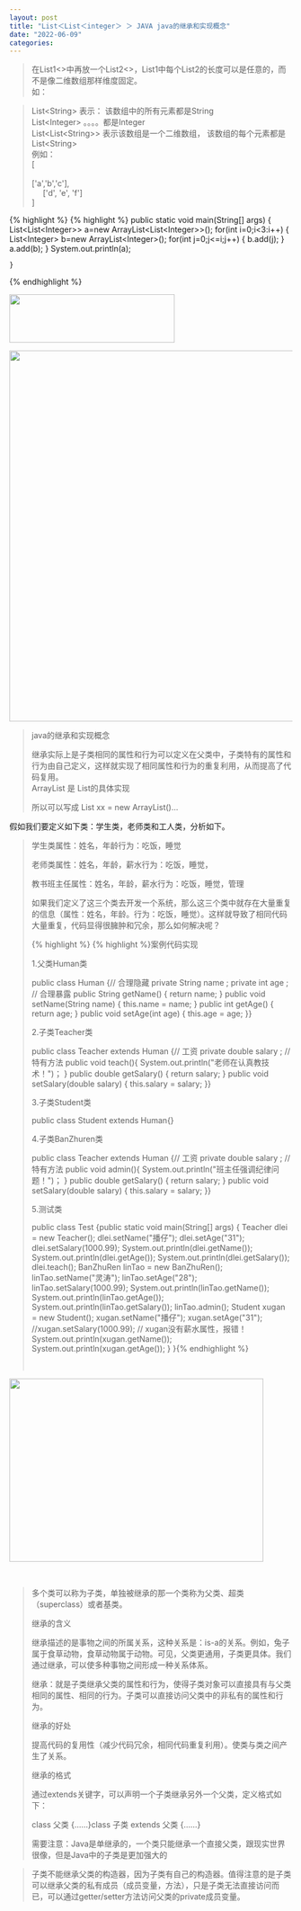 ```yaml
---
layout: post
title: "List＜List＜integer＞ ＞ JAVA java的继承和实现概念"
date: "2022-06-09"
categories: 
---
```

<blockquote>
<p id="articleContentId">在List1&lt;&gt;中再放一个List2&lt;&gt;，List1中每个List2的长度可以是任意的，而不是像二维数组那样维度固定。<br />
如：</p>
</blockquote>

<blockquote>
<p>List&lt;String&gt; 表示： 该数组中的所有元素都是String<br />
List&lt;Integer&gt; 。。。。都是Integer<br />
List&lt;List&lt;String&gt;&gt; 表示该数组是一个二维数组， 该数组的每个元素都是 List&lt;String&gt;<br />
例如：<br />
[<br />
&nbsp;&nbsp;&nbsp; &nbsp;<br />
[&#39;a&#39;,&#39;b&#39;,&#39;c&#39;], &nbsp;<br />
&nbsp;&nbsp;&nbsp;&nbsp; [&#39;d&#39;, &#39;e&#39;, &#39;f&#39;]<br />
]</p>
</blockquote>

{% highlight %}
{% highlight %}    public static void main(String[] args)
    {
        List&lt;List&lt;Integer&gt;&gt; a=new ArrayList&lt;List&lt;Integer&gt;&gt;();
        for(int i=0;i&lt;3:i++)
        {
        List&lt;Integer&gt; b=new ArrayList&lt;Integer&gt;();
        for(int j=0;j&lt;=i;j++)
        {
        b.add(j);
        }
        a.add(b);
        }
        System.out.println(a);

    }
{% endhighlight %}

<p><img alt="" height="86" src="https://img-blog.csdnimg.cn/d90d3b398a6044c08c09f884ce25df4c.png" width="294" /></p>

<p><img alt="" height="660" src="https://img-blog.csdnimg.cn/740b6bd2ffa24084afd67d25510cca68.png" width="824" /></p>

<blockquote>
<p>java的继承和实现概念</p>

<p>继承实际上是子类相同的属性和行为可以定义在父类中，子类特有的属性和行为由自己定义，这样就实现了相同属性和行为的重复利用，从而提高了代码复用。<br />
ArrayList 是 List的具体实现&nbsp;</p>

<p>所以可以写成 List xx = new ArrayList()...</p>
</blockquote>

<p>假如我们要定义如下类：学生类，老师类和工人类，分析如下。</p>

<blockquote>
<p>学生类属性：姓名，年龄行为：吃饭，睡觉</p>

<p>老师类属性：姓名，年龄，薪水行为：吃饭，睡觉，</p>

<p>教书班主任属性：姓名，年龄，薪水行为：吃饭，睡觉，管理</p>

<p>如果我们定义了这三个类去开发一个系统，那么这三个类中就存在大量重复的信息（属性：姓名，年龄。行为：吃饭，睡觉）。这样就导致了相同代码大量重复，代码显得很臃肿和冗余，那么如何解决呢？</p>

{% highlight %}
{% highlight %}案例代码实现

1.父类Human类

public class Human {// 合理隐藏 private String name ; private int age ; // 合理暴露 public String getName() { return name; } public void setName(String name) { this.name = name; } public int getAge() { return age; } public void setAge(int age) { this.age = age; }}

2.子类Teacher类

public class Teacher extends Human {// 工资 private double salary ; // 特有方法 public void teach(){ System.out.println(&quot;老师在认真教技术！&quot;)； } public double getSalary() { return salary; } public void setSalary(double salary) { this.salary = salary; }}

3.子类Student类

public class Student extends Human{}

4.子类BanZhuren类

public class Teacher extends Human {// 工资 private double salary ; // 特有方法 public void admin(){ System.out.println(&quot;班主任强调纪律问题！&quot;)； } public double getSalary() { return salary; } public void setSalary(double salary) { this.salary = salary; }}

5.测试类

public class Test {public static void main(String[] args) { Teacher dlei = new Teacher(); dlei.setName(&quot;播仔&quot;); dlei.setAge(&quot;31&quot;); dlei.setSalary(1000.99); System.out.println(dlei.getName()); System.out.println(dlei.getAge()); System.out.println(dlei.getSalary()); dlei.teach(); BanZhuRen linTao = new BanZhuRen(); linTao.setName(&quot;灵涛&quot;); linTao.setAge(&quot;28&quot;); linTao.setSalary(1000.99); System.out.println(linTao.getName()); System.out.println(linTao.getAge()); System.out.println(linTao.getSalary()); linTao.admin(); Student xugan = new Student(); xugan.setName(&quot;播仔&quot;); xugan.setAge(&quot;31&quot;); //xugan.setSalary(1000.99); // xugan没有薪水属性，报错！ System.out.println(xugan.getName()); System.out.println(xugan.getAge()); } }{% endhighlight %}

<p>&nbsp;</p>
</blockquote>

<p><img alt="" height="326" src="https://img-blog.csdnimg.cn/ebe350eaadf74b519d7b7f7bd07fbb44.png" width="452" /></p>

<p>&nbsp;</p>

<blockquote>
<p>多个类可以称为子类，单独被继承的那一个类称为父类、超类（superclass）或者基类。</p>

<p>继承的含义</p>

<p>继承描述的是事物之间的所属关系，这种关系是：is-a的关系。例如，兔子属于食草动物，食草动物属于动物。可见，父类更通用，子类更具体。我们通过继承，可以使多种事物之间形成一种关系体系。</p>

<p>继承：就是子类继承父类的属性和行为，使得子类对象可以直接具有与父类相同的属性、相同的行为。子类可以直接访问父类中的非私有的属性和行为。</p>

<p>继承的好处</p>

<p>提高代码的复用性（减少代码冗余，相同代码重复利用）。使类与类之间产生了关系。</p>

<p>继承的格式</p>

<p>通过extends关键字，可以声明一个子类继承另外一个父类，定义格式如下：</p>

<p>class 父类 {&hellip;&hellip;}class 子类 extends 父类 {&hellip;&hellip;}</p>

<p>需要注意：Java是单继承的，一个类只能继承一个直接父类，跟现实世界很像，但是Java中的子类是更加强大的</p>
</blockquote>

<blockquote>
<p>子类不能继承父类的构造器，因为子类有自己的构造器。值得注意的是子类可以继承父类的私有成员（成员变量，方法），只是子类无法直接访问而已，可以通过getter/setter方法访问父类的private成员变量。</p>
</blockquote>


